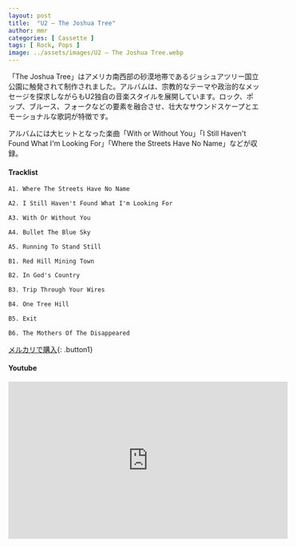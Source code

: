 ```yaml
---
layout: post
title:  "U2 – The Joshua Tree"
author: mmr
categories: [ Cassette ]
tags: [ Rock, Pops ]
image: ../assets/images/U2 – The Joshua Tree.webp
---
```


「The Joshua Tree」はアメリカ南西部の砂漠地帯であるジョシュアツリー国立公園に触発されて制作されました。アルバムは、宗教的なテーマや政治的なメッセージを探求しながらもU2独自の音楽スタイルを展開しています。ロック、ポップ、ブルース、フォークなどの要素を融合させ、壮大なサウンドスケープとエモーショナルな歌詞が特徴です。

アルバムには大ヒットとなった楽曲「With or Without You」「I Still Haven't Found What I'm Looking For」「Where the Streets Have No Name」などが収録。

#### Tracklist
```md
A1. Where The Streets Have No Name

A2. I Still Haven't Found What I'm Looking For

A3. With Or Without You

A4. Bullet The Blue Sky

A5. Running To Stand Still

B1. Red Hill Mining Town

B2. In God's Country

B3. Trip Through Your Wires

B4. One Tree Hill

B5. Exit

B6. The Mothers Of The Disappeared
```

[メルカリで購入](https://jp.mercari.com/item/m90322062120?afid=6142608987){: .button1}

#### Youtube
<iframe width="560" height="315" src="https://www.youtube.com/embed/e3-5YC_oHjE?si=y2qJQF5D3sZSunCi" title="YouTube video player" frameborder="0" allow="accelerometer; autoplay; clipboard-write; encrypted-media; gyroscope; picture-in-picture; web-share" referrerpolicy="strict-origin-when-cross-origin" allowfullscreen></iframe>